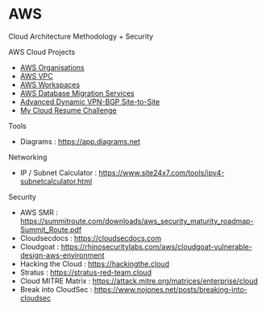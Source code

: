 # AWS

Cloud Architecture Methodology + Security 

AWS Cloud Projects
 - [AWS Organisations](https://github.com/stanleycharles/AWS/blob/main/AWS%20Organisations%20Project.md)
 - [AWS VPC](https://github.com/stanleycharles/AWS/blob/main/AWS%20VPC%20Project.md)
 - [AWS Workspaces](https://github.com/stanleycharles/AWS/blob/main/AWS%20Workspaces%20Project.md)
 - [AWS Database Migration Services](https://github.com/stanleycharles/AWS/blob/main/AWS%20DMS%20Migration%20Project.md)
 - [Advanced Dynamic VPN-BGP Site-to-Site](https://github.com/stanleycharles/AWS/blob/main/Advanced%20Dynamic%20VPN-BGP%20Site-to-Site%20Project.md)
 - [My Cloud Resume Challenge](https://github.com/stanleycharles/mycloudresumechallenge)

Tools
 - Diagrams : https://app.diagrams.net

Networking
 - IP / Subnet Calculator : https://www.site24x7.com/tools/ipv4-subnetcalculator.html

Security
 - AWS SMR : https://summitroute.com/downloads/aws_security_maturity_roadmap-Summit_Route.pdf
 - Cloudsecdocs : https://cloudsecdocs.com
 - Cloudgoat : https://rhinosecuritylabs.com/aws/cloudgoat-vulnerable-design-aws-environment
 - Hacking the Cloud : https://hackingthe.cloud
 - Stratus : https://stratus-red-team.cloud
 - Cloud MITRE Matrix : https://attack.mitre.org/matrices/enterprise/cloud
 - Break into CloudSec : https://www.nojones.net/posts/breaking-into-cloudsec
